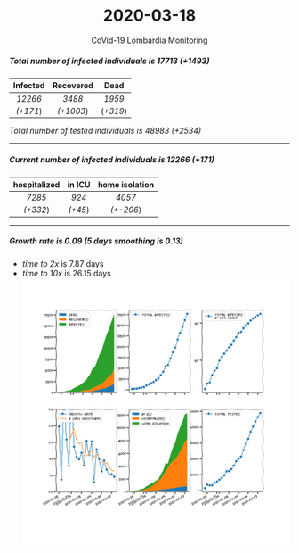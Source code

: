 <div align='center'>

# 2020-03-18
CoVid-19 Lombardia Monitoring
</div>

##### Total number of infected individuals is 17713 (+1493)
Infected | Recovered | Dead
:---: | :---: | :---:
*12266* | *3488* | *1959*
*(+171*) | *(+1003*) | (*+319*)

*Total number of tested individuals is 48983 (+2534)*
***
##### Current number of infected individuals is 12266 (+171)
hospitalized | in ICU | home isolation
:---: | :---: | :---:
*7285* |*924* |*4057*
*(+332*) |*(+45*) |*(+-206*)
***
##### Growth rate is 0.09 (5 days smoothing is 0.13)
- *time to 2x* is 7.87 days
- *time to 10x* is 26.15 days
![stats][stats]

[stats]: stats_Lombardia.png
